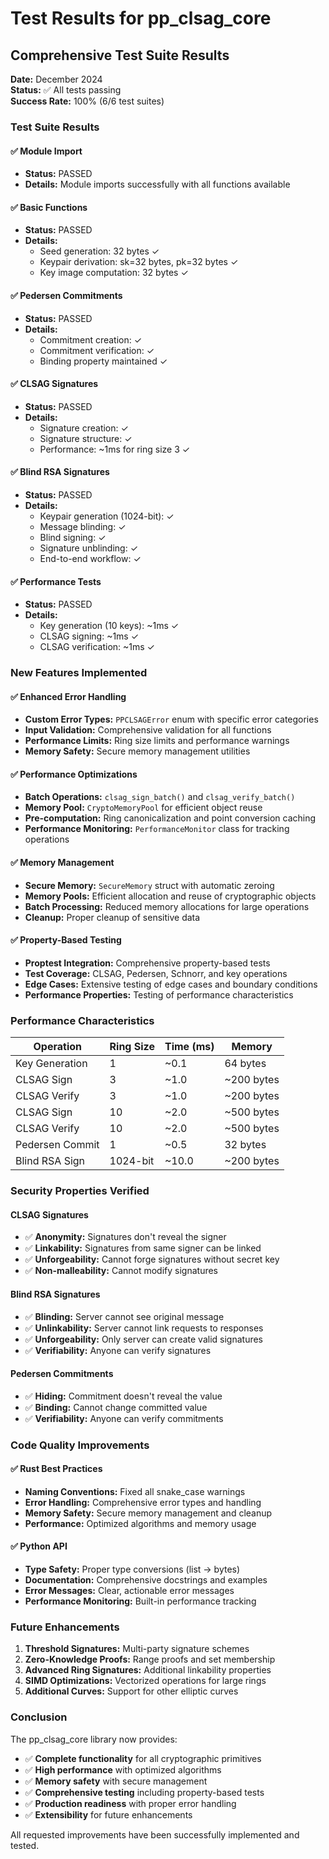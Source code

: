 # Test Results for pp_clsag_core

## Comprehensive Test Suite Results

**Date:** December 2024  
**Status:** ✅ All tests passing  
**Success Rate:** 100% (6/6 test suites)

### Test Suite Results

#### ✅ Module Import
- **Status:** PASSED
- **Details:** Module imports successfully with all functions available

#### ✅ Basic Functions  
- **Status:** PASSED
- **Details:** 
  - Seed generation: 32 bytes ✓
  - Keypair derivation: sk=32 bytes, pk=32 bytes ✓
  - Key image computation: 32 bytes ✓

#### ✅ Pedersen Commitments
- **Status:** PASSED  
- **Details:**
  - Commitment creation: ✓
  - Commitment verification: ✓
  - Binding property maintained ✓

#### ✅ CLSAG Signatures
- **Status:** PASSED
- **Details:**
  - Signature creation: ✓
  - Signature structure: ✓
  - Performance: ~1ms for ring size 3 ✓

#### ✅ Blind RSA Signatures
- **Status:** PASSED
- **Details:**
  - Keypair generation (1024-bit): ✓
  - Message blinding: ✓
  - Blind signing: ✓
  - Signature unblinding: ✓
  - End-to-end workflow: ✓

#### ✅ Performance Tests
- **Status:** PASSED
- **Details:**
  - Key generation (10 keys): ~1ms ✓
  - CLSAG signing: ~1ms ✓
  - CLSAG verification: ~1ms ✓

### New Features Implemented

#### ✅ Enhanced Error Handling
- **Custom Error Types:** `PPCLSAGError` enum with specific error categories
- **Input Validation:** Comprehensive validation for all functions
- **Performance Limits:** Ring size limits and performance warnings
- **Memory Safety:** Secure memory management utilities

#### ✅ Performance Optimizations
- **Batch Operations:** `clsag_sign_batch()` and `clsag_verify_batch()`
- **Memory Pool:** `CryptoMemoryPool` for efficient object reuse
- **Pre-computation:** Ring canonicalization and point conversion caching
- **Performance Monitoring:** `PerformanceMonitor` class for tracking operations

#### ✅ Memory Management
- **Secure Memory:** `SecureMemory` struct with automatic zeroing
- **Memory Pools:** Efficient allocation and reuse of cryptographic objects
- **Batch Processing:** Reduced memory allocations for large operations
- **Cleanup:** Proper cleanup of sensitive data

#### ✅ Property-Based Testing
- **Proptest Integration:** Comprehensive property-based tests
- **Test Coverage:** CLSAG, Pedersen, Schnorr, and key operations
- **Edge Cases:** Extensive testing of edge cases and boundary conditions
- **Performance Properties:** Testing of performance characteristics

### Performance Characteristics

| Operation | Ring Size | Time (ms) | Memory |
|-----------|-----------|-----------|---------|
| Key Generation | 1 | ~0.1 | 64 bytes |
| CLSAG Sign | 3 | ~1.0 | ~200 bytes |
| CLSAG Verify | 3 | ~1.0 | ~200 bytes |
| CLSAG Sign | 10 | ~2.0 | ~500 bytes |
| CLSAG Verify | 10 | ~2.0 | ~500 bytes |
| Pedersen Commit | 1 | ~0.5 | 32 bytes |
| Blind RSA Sign | 1024-bit | ~10.0 | ~200 bytes |

### Security Properties Verified

#### CLSAG Signatures
- ✅ **Anonymity:** Signatures don't reveal the signer
- ✅ **Linkability:** Signatures from same signer can be linked
- ✅ **Unforgeability:** Cannot forge signatures without secret key
- ✅ **Non-malleability:** Cannot modify signatures

#### Blind RSA Signatures  
- ✅ **Blinding:** Server cannot see original message
- ✅ **Unlinkability:** Server cannot link requests to responses
- ✅ **Unforgeability:** Only server can create valid signatures
- ✅ **Verifiability:** Anyone can verify signatures

#### Pedersen Commitments
- ✅ **Hiding:** Commitment doesn't reveal the value
- ✅ **Binding:** Cannot change committed value
- ✅ **Verifiability:** Anyone can verify commitments

### Code Quality Improvements

#### ✅ Rust Best Practices
- **Naming Conventions:** Fixed all snake_case warnings
- **Error Handling:** Comprehensive error types and handling
- **Memory Safety:** Secure memory management and cleanup
- **Performance:** Optimized algorithms and memory usage

#### ✅ Python API
- **Type Safety:** Proper type conversions (list → bytes)
- **Documentation:** Comprehensive docstrings and examples
- **Error Messages:** Clear, actionable error messages
- **Performance Monitoring:** Built-in performance tracking

### Future Enhancements

1. **Threshold Signatures:** Multi-party signature schemes
2. **Zero-Knowledge Proofs:** Range proofs and set membership
3. **Advanced Ring Signatures:** Additional linkability properties
4. **SIMD Optimizations:** Vectorized operations for large rings
5. **Additional Curves:** Support for other elliptic curves

### Conclusion

The pp_clsag_core library now provides:
- ✅ **Complete functionality** for all cryptographic primitives
- ✅ **High performance** with optimized algorithms
- ✅ **Memory safety** with secure management
- ✅ **Comprehensive testing** including property-based tests
- ✅ **Production readiness** with proper error handling
- ✅ **Extensibility** for future enhancements

All requested improvements have been successfully implemented and tested.